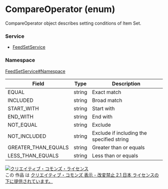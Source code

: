 # CompareOperator (enum)
CompareOperator object describes setting conditions of Item Set.

### Service
+ [FeedSetService](../../services/FeedSetService.md)

### Namespace
[FeedSetService#Namespace](../../services/FeedSetService.md#namespace)

| Field | Type | Description |
|---|---|---|
| EQUAL| string| Exact match |
| INCLUDED| string| Broad match |
| START_WITH| string| Start with |
| END_WITH| string| End with |
| NOT_EQUAL| string| Exclude |
| NOT_INCLUDED| string| Exclude if including the specified string |
| GREATER_THAN_EQUALS| string| Greater than or equals |
| LESS_THAN_EQUALS| string| Less than or equals |


<a rel="license" href="http://creativecommons.org/licenses/by-nd/2.1/jp/"><img alt="クリエイティブ・コモンズ・ライセンス" style="border-width:0" src="https://i.creativecommons.org/l/by-nd/2.1/jp/88x31.png" /></a><br />この 作品 は <a rel="license" href="http://creativecommons.org/licenses/by-nd/2.1/jp/">クリエイティブ・コモンズ 表示 - 改変禁止 2.1 日本 ライセンスの下に提供されています。</a>
